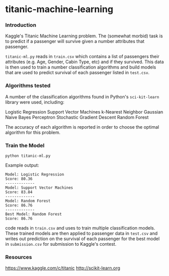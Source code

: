 # titanic-machine-learning

### Introduction

Kaggle's Titanic Machine Learning problem. The (somewhat morbid) task is to predict if a passenger will survive given a number attributes that passenger. 

``titanic-ml.py`` reads in ``train.csv`` which contains a list of passengers their attributes (e.g. Age, Gender, Cabin Type, etc) and if they survived. This data is then used to train a number classification algorithms and build models that are used to predict survival of each passenger listed in ``test.csv``.

### Algorithms tested

A number of the classification algorithms found in Python's ``sci-kit-learn`` library were used, including:

Logistic Regression
Support Vector Machines
k-Nearest Neighbor
Gaussian Naive Bayes
Perceptron
Stochastic Gradient Descent
Random Forest

The accuracy of each algorithm is reported in order to choose the optimal algorithm for this problem. 

### Train the Model

```
python titanic-ml.py
```

Example output:
```
Model: Logistic Regression
Score: 80.36
-------------
Model: Support Vector Machines
Score: 83.84
-------------
Model: Random Forest
Score: 86.76
-------------
Best Model: Random Forest
Score: 86.76
```

code reads in ``train.csv`` and uses to train multiple classification models. These trained models are then applied to passenger data in ``test.csv`` and writes out prediction on the survival of each passenger for the best model in ``submission.csv`` for submission to Kaggle's contest.


### Resources

https://www.kaggle.com/c/titanic
http://scikit-learn.org
